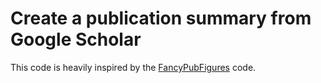 # Create a publication summary from Google Scholar
This code is heavily inspired by the [FancyPubFigures](https://github.com/alperezq/FancyPubFigures) code. 